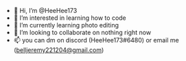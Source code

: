 - 👋 Hi, I’m @HeeHee173
- 👀 I’m interested in learning how to code
- 🌱 I’m currently learning photo editing
- 💞️ I’m looking to collaborate on nothing right now
- 📫 you can dm on discord (HeeHee173#6480) or email me (belljeremy221204@gmail.com)

<!---
HeeHee173/HeeHee173 is a ✨ special ✨ repository because its `README.md` (this file) appears on your GitHub profile.
You can click the Preview link to take a look at your changes.
--->
